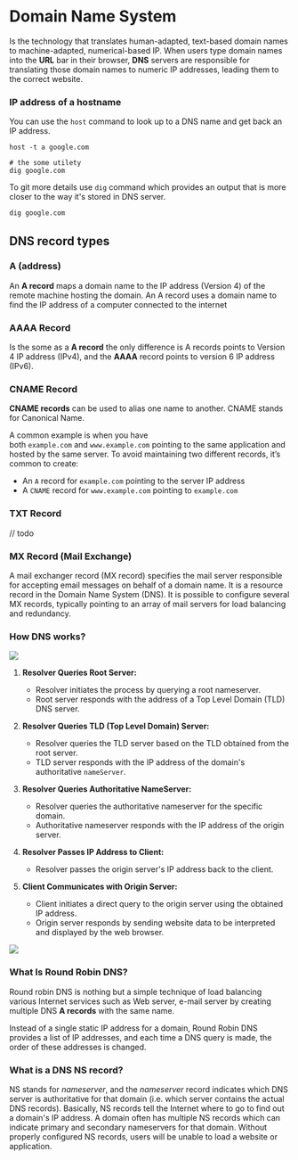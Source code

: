 # Domain Name System

Is the technology that translates human-adapted, text-based domain names to machine-adapted, numerical-based IP. When users type domain names into the **URL** bar in their browser, **DNS** servers are responsible for translating those domain names to numeric IP addresses, leading them to the correct website.

### IP address of a hostname

You can use the `host` command to look up to a DNS name and get back an IP address.

```shell
host -t a google.com

# the some utilety
dig google.com
```

To git more details use `dig` command which provides an output that is more closer to the way it's stored in DNS server.

```sh
dig google.com
```

## DNS record types

### A (address)

An **A record** maps a domain name to the IP address (Version 4) of the remote machine hosting the domain. An A record uses a domain name to find the IP address of a computer connected to the internet
### AAAA Record

Is the some as a **A record** the only difference is A records points to Version 4 IP address (IPv4), and the **AAAA** record points to version 6 IP address (IPv6).

### CNAME Record

**CNAME records** can be used to alias one name to another. CNAME stands for Canonical Name.

A common example is when you have both `example.com` and `www.example.com` pointing to the same application and hosted by the same server. To avoid maintaining two different records, it’s common to create:

- An `A` record for `example.com` pointing to the server IP address
- A `CNAME` record for `www.example.com` pointing to `example.com`
### TXT Record

// todo
### MX Record (Mail Exchange)

A mail exchanger record (MX record) specifies the mail server responsible for accepting email messages on behalf of a domain name. It is a resource record in the Domain Name System (DNS). It is possible to configure several MX records, typically pointing to an array of mail servers for load balancing and redundancy.

### How DNS works?

![](https://www.cloudflare.com/img/learning/dns/dns-server-types/recursive-resolver.png)

1. **Resolver Queries Root Server:**
	- Resolver initiates the process by querying a root nameserver.
	- Root server responds with the address of a Top Level Domain (TLD) DNS server.

2. **Resolver Queries TLD (Top Level Domain) Server:**
	- Resolver queries the TLD server based on the TLD obtained from the root server.
	- TLD server responds with the IP address of the domain's authoritative ``nameServer``.

3. **Resolver Queries Authoritative NameServer:**
	- Resolver queries the authoritative nameserver for the specific domain.
	- Authoritative nameserver responds with the IP address of the origin server.

4. **Resolver Passes IP Address to Client:**
	- Resolver passes the origin server's IP address back to the client.

5. **Client Communicates with Origin Server:**
	- Client initiates a direct query to the origin server using the obtained IP address.
	- Origin server responds by sending website data to be interpreted and displayed by the web browser.
	
![](https://www.cloudns.net/blog/wp-content/uploads/2023/04/Authoritative-DNS-server-2048x1154.png)

### What Is Round Robin DNS?

Round robin DNS is nothing but a simple technique of load balancing various Internet services such as Web server, e-mail server by creating multiple DNS **A records** with the same name.

Instead of a single static IP address for a domain, Round Robin DNS provides a list of IP addresses, and each time a DNS query is made, the order of these addresses is changed.

### What is a DNS NS record?

NS stands for *nameserver*, and the *nameserver* record indicates which DNS server is authoritative for that domain (i.e. which server contains the actual DNS records). Basically, NS records tell the Internet where to go to find out a domain's IP address. A domain often has multiple NS records which can indicate primary and secondary nameservers for that domain. Without properly configured NS records, users will be unable to load a website or application.
